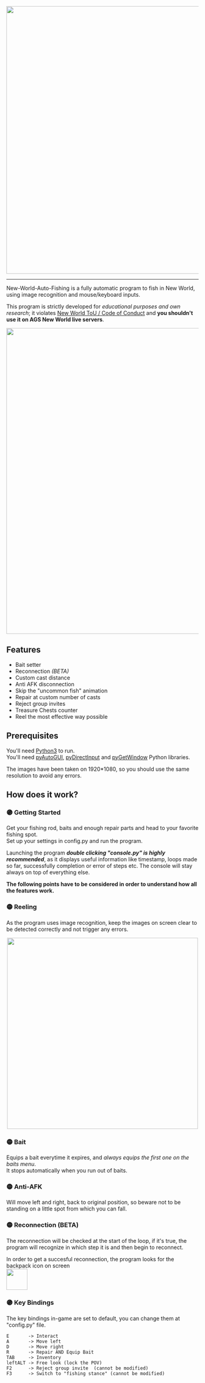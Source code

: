 <div>
    <p align="center">
    <img src="https://i.imgur.com/BMMIgXm.png"
    width=700 />
</div>

---


New-World-Auto-Fishing is a fully automatic program to fish in New World, using image recognition and mouse/keyboard inputs.

This program is strictly developed for *educational purposes and own research*; it violates [New World ToU / Code of Conduct](https://www.newworld.com/en-us/legal) and **you shouldn't use it on AGS New World live servers**.

<div>
  <kbd>
    <img src="https://i.imgur.com/XIP2Fgg.png"
    width=800/>
  </kbd>
</div>

## Features
- Bait setter
- Reconnection *(BETA)*
- Custom cast distance
- Anti AFK disconnection
- Skip the "uncommon fish" animation
- Repair at custom number of casts
- Reject group invites
- Treasure Chests counter
- Reel the most effective way possible

## Prerequisites
You'll need [Python3](https://www.python.org/downloads/) to run.  
You'll need [pyAutoGUI](https://pypi.org/project/PyAutoGUI/), [pyDirectInput](https://pypi.org/project/PyDirectInput/) and [pyGetWindow](https://pypi.org/project/PyGetWindow/) Python libraries.

The images have been taken on 1920*1080, so you should use the same resolution to avoid any errors.

## How does it work?

### 🟣 Getting Started
Get your fishing rod, baits and enough repair parts and head to your favorite fishing spot.  
Set up your settings in config.py and run the program.

Launching the program ***double clicking "console.py" is highly recommended***, as it displays useful information like timestamp, loops made so far, successfully completion or error of steps etc.
The console will stay always on top of everything else.

**The following points have to be considered in order to understand how all the features work.**

### 🟡 Reeling
As the program uses image recognition, keep the images on screen clear to be detected correctly and not trigger any errors.

<div>
  <p align="center">
  <kbd>
    <img src="https://i.imgur.com/NFh8Jtm.png"
    width=500>
  </kbd>
</div>

### 🟡 Bait
Equips a bait everytime it expires, and *always equips the first one on the baits menu*.  
It stops automatically when you run out of baits.

### 🟡 Anti-AFK
Will move left and right, back to original position, so beware not to be standing on a little spot from which you can fall.

### 🟡 Reconnection (BETA)
The reconnection will be checked at the start of the loop, if it's true, the program will recognize in which step it is and then begin to reconnect.

In order to get a succesful reconnection, the program looks for the backpack icon on screen  
<kbd>
  <img src="https://i.imgur.com/H2BftgY.png"
  width=55>
</kbd>

### 🟣 Key Bindings
The key bindings in-game are set to default, you can change them at "config.py" file.  
~~~
E       -> Interact  
A       -> Move left
D       -> Move right
R       -> Repair AND Equip Bait
TAB     -> Inventory  
leftALT -> Free look (lock the POV)
F2      -> Reject group invite  (cannot be modified) 
F3      -> Switch to "fishing stance" (cannot be modified) 
~~~